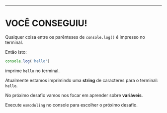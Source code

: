 ---

# VOCÊ CONSEGUIU!

Qualquer coisa entre os parênteses de `console.log()` é impresso no terminal.

Então isto: 

```js
console.log('hello')
```

imprime `hello` no terminal.

Atualmente estamos imprimindo uma **string** de caracteres para o terminal: `hello`.

No próximo desafio vamos nos focar em aprender sobre **variáveis**.

Execute `esmoduling` no console para escolher o próximo desafio.
